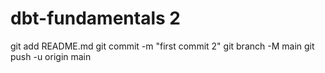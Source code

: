 # dbt-fundamentals 2
git add README.md
git commit -m "first commit 2"
git branch -M main
git push -u origin main
